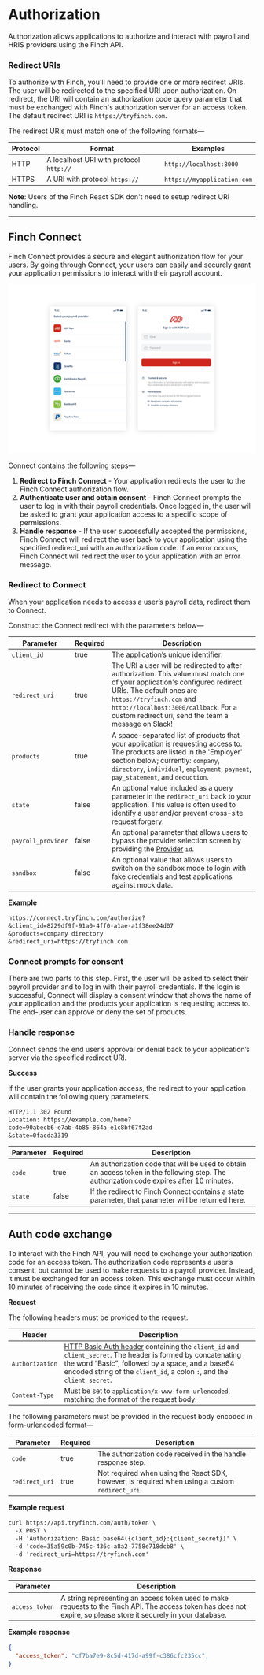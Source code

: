 # Authorization

Authorization allows applications to authorize and interact with payroll and HRIS providers using the Finch API.

### Redirect URIs

To authorize with Finch, you'll need to provide one or more redirect URIs. The user will be redirected to the specified URI upon authorization. On redirect, the URI will contain an authorization code query parameter that must be exchanged with Finch's authorization server for an access token. The default redirect URI is `https://tryfinch.com`.

The redirect URIs must match one of the following formats—


Protocol | Format | Examples
---------|----------|---------
 HTTP | A localhost URI with protocol `http://` | `http://localhost:8000`
 HTTPS | A URI with protocol `https://` | `https://myapplication.com`

**Note**: Users of the Finch React SDK don't need to setup redirect URI handling.

***

## Finch Connect

Finch Connect provides a secure and elegant authorization flow for your users. By going through Connect, your users can easily and securely grant your application permissions to interact with their payroll account.

![](../../assets/images/connect.png)

Connect contains the following steps—
1. **Redirect to Finch Connect** - Your application redirects the user to the Finch Connect authorization flow.
2. **Authenticate user and obtain consent** - Finch Connect prompts the user to log in with their payroll credentials. Once logged in, the user will be asked to grant your application access to a specific scope of permissions.
3. **Handle response** - If the user successfully accepted the permissions, Finch Connect will redirect the user back to your application using the specified redirect_uri with an authorization code. If an error occurs, Finch Connect will redirect the user to your application with an error message.

### Redirect to Connect

When your application needs to access a user’s payroll data, redirect them to Connect.

Construct the Connect redirect with the parameters below—


Parameter | Required | Description
---------|----------|---------
 `client_id` | true | The application’s unique identifier.
 `redirect_uri` | true | The URI a user will be redirected to after authorization. This value must match one of your application's configured redirect URIs. The default ones are `https://tryfinch.com` and `http://localhost:3000/callback`. For a custom redirect uri, send the team a message on Slack!
 `products` | true | A space-separated list of products that your application is requesting access to. The products are listed in the 'Employer' section below; currently: `company`, `directory`, `individual`, `employment`, `payment`, `pay_statement`, and `deduction`.
 `state` | false | An optional value included as a query parameter in the `redirect_uri` back to your application. This value is often used to identify a user and/or prevent cross-site request forgery.
 `payroll_provider` | false | An optional parameter that allows users to bypass the provider selection screen by providing the [Provider](https://developer.tryfinch.com/docs/reference/ZG9jOjIwMDgyMTkx-providers) `id`.
 `sandbox` | false | An optional value that allows users to switch on the sandbox mode to login with fake credentials and test applications against mock data.

**Example**

```curl
https://connect.tryfinch.com/authorize?
&client_id=8229df9f-91a0-4ff0-a1ae-a1f38ee24d07
&products=company directory
&redirect_uri=https://tryfinch.com
```

### Connect prompts for consent

There are two parts to this step. First, the user will be asked to select their payroll provider and to log in with their payroll credentials. If the login is successful, Connect will display a consent window that shows the name of your application and the products your application is requesting access to. The end-user can approve or deny the set of products.

### Handle response

Connect sends the end user’s approval or denial back to your application’s server via the specified redirect URI.

**Success**

If the user grants your application access, the redirect to your application will contain the following query parameters.

```http
HTTP/1.1 302 Found
Location: https://example.com/home?
code=90abecb6-e7ab-4b85-864a-e1c8bf67f2ad
&state=0facda3319
```

Parameter | Required | Description
---------|----------|---------
 `code` | true | An authorization code that will be used to obtain an access token in the following step. The authorization code expires after 10 minutes.
 `state` | false | If the redirect to Finch Connect contains a state parameter, that parameter will be returned here.
***

## Auth code exchange

To interact with the Finch API, you will need to exchange your authorization code for an access token. The authorization code represents a user’s consent, but cannot be used to make requests to a payroll provider. Instead, it must be exchanged for an access token. This exchange must occur within 10 minutes of receiving the `code` since it expires in 10 minutes.

**Request**

The following headers must be provided to the request.

Header | Description
-------|--------------
`Authorization` | [HTTP Basic Auth header](https://en.wikipedia.org/wiki/Basic_access_authentication#Client_side) containing the `client_id` and `client_secret`. The header is formed by concatenating the word “Basic”, followed by a space, and a base64 encoded string of the `client_id`, a colon `:`, and the `client_secret`.
`Content-Type` | Must be set to `application/x-www-form-urlencoded`, matching the format of the request body.

The following parameters must be provided in the request body encoded in form-urlencoded format—

Parameter | Required | Description
----------|----------|-------------
`code` | true | The authorization code received in the handle response step.
`redirect_uri` | true | Not required when using the React SDK, however, is required when using a custom `redirect_uri`.

**Example request**

```shell
curl https://api.tryfinch.com/auth/token \
  -X POST \
  -H 'Authorization: Basic base64({client_id}:{client_secret})' \
  -d 'code=35a59c0b-745c-436c-a8a2-7758e718dcb8' \
  -d 'redirect_uri=https://tryfinch.com'
```

**Response**

Parameter | Description
----------|-------------
`access_token` | A string representing an access token used to make requests to the Finch API. The access token has does not expire, so please store it securely in your database.


**Example response**

```json
{
  "access_token": "cf7ba7e9-8c5d-417d-a99f-c386cfc235cc",
}
```

